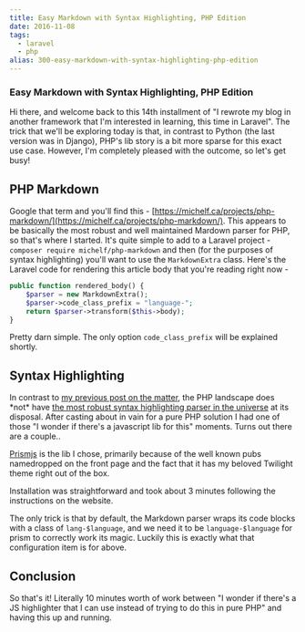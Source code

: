 ```yaml
---
title: Easy Markdown with Syntax Highlighting, PHP Edition
date: 2016-11-08
tags: 
  - laravel
  - php
alias: 300-easy-markdown-with-syntax-highlighting-php-edition
---
```


### Easy Markdown with Syntax Highlighting, PHP Edition

Hi there, and welcome back to this 14th installment of "I rewrote my blog in another framework that I'm interested in learning, this time in Laravel". The trick that we'll be exploring today is that, in contrast to Python (the last version was in Django), PHP's lib story is a bit more sparse for this exact use case. However, I'm completely pleased with the outcome, so let's get busy!

## PHP Markdown

Google that term and you'll find this - [https://michelf.ca/projects/php-markdown/](https://michelf.ca/projects/php-markdown/). This appears to be basically the most robust and well maintained Mardown parser for PHP, so that's where I started. It's quite simple to add to a Laravel project - `composer require michelf/php-markdown` and then (for the purposes of syntax highlighting) you'll want to use the `MarkdownExtra` class. Here's the Laravel code for rendering this article body that you're reading right now - 

```php
public function rendered_body() {
	$parser = new MarkdownExtra();
	$parser->code_class_prefix = "language-";
	return $parser->transform($this->body);
}
```

Pretty darn simple. The only option `code_class_prefix` will be explained shortly.

## Syntax Highlighting

In contrast to [my previous post on the matter](posts/easy-markdown-and-syntax-highlighting-django), the PHP landscape does \*not\* have [the most robust syntax highlighting parser in the universe](http://pygments.org/) at its disposal. After casting about in vain for a pure PHP solution I had one of those "I wonder if there's a javascript lib for this" moments. Turns out there are a couple..

[Prismjs](http://prismjs.com/) is the lib I chose, primarily because of the well known pubs namedropped on the front page and the fact that it has my beloved Twilight theme right out of the box.

Installation was straightforward and took about 3 minutes following the instructions on the website.

The only trick is that by default, the Markdown parser wraps its code blocks with a class of `lang-$language`, and we need it to be `language-$language` for prism to correctly work its magic. Luckily this is exactly what that configuration item is for above.

## Conclusion

So that's it! Literally 10 minutes worth of work between "I wonder if there's a JS highlighter that I can use instead of trying to do this in pure PHP" and having this up and running.